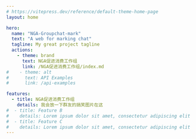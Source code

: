 ```yaml
---
# https://vitepress.dev/reference/default-theme-home-page
layout: home

hero:
  name: "NGA-Groupchat-mark"
  text: "A web for marking chat"
  tagline: My great project tagline
  actions:
    - theme: brand
      text: NGA促进消费工作组
      link: /NGA促进消费工作组/index.md
#    - theme: alt
#      text: API Examples
#      link: /api-examples

features:
  - title: NGA促进消费工作组
    details: 我会放一下群友的搞笑图片在这
#  - title: Feature B
#    details: Lorem ipsum dolor sit amet, consectetur adipiscing elit
#  - title: Feature C
#    details: Lorem ipsum dolor sit amet, consectetur adipiscing elit
---
```


